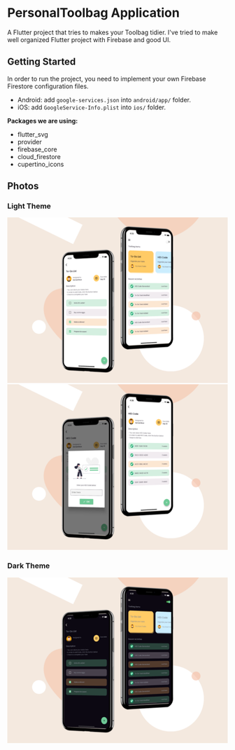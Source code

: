 # PersonalToolbag Application

A Flutter project that tries to makes your Toolbag tidier. I've tried to make well organized Flutter project with Firebase and good UI.

## Getting Started

In order to run the project, you need to implement your own Firebase Firestore configuration files.
- Android: add ```google-services.json``` into ```android/app/``` folder.
- iOS: add ```GoogleService-Info.plist``` into ```ios/``` folder.

**Packages we are using:**

- flutter_svg
- provider
- firebase_core
- cloud_firestore
- cupertino_icons

## Photos
### Light Theme
![Preview](mockup_photos/photo_2.png)
![Preview](mockup_photos/photo_1.png)
### Dark Theme
![Preview](mockup_photos/photo_3.png)
